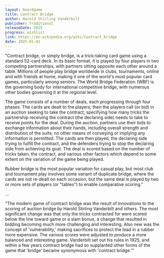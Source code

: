 ```yaml
---
layout: boardgame
title: Contract Bridge
author: Harold Stirling Vanderbilt
publisher: Traditional
releaseDate: 1925
progress: wishlist
link: https://en.wikipedia.org/wiki/Contract_bridge
date: 2025-01-02
---
```


"Contract bridge, or simply bridge, is a trick-taking card game using a standard 52-card deck. In its basic format, it is played by four players in two competing partnerships, with partners sitting opposite each other around a table. Millions of people play bridge worldwide in clubs, tournaments, online and with friends at home, making it one of the world's most popular card games, particularly among seniors. The World Bridge Federation (WBF) is the governing body for international competitive bridge, with numerous other bodies governing it at the regional level.

The game consists of a number of deals, each progressing through four phases. The cards are dealt to the players; then the players call (or bid) in an auction seeking to take the contract, specifying how many tricks the partnership receiving the contract (the declaring side) needs to take to receive points for the deal. During the auction, partners use their bids to exchange information about their hands, including overall strength and distribution of the suits; no other means of conveying or implying any information is permitted. The cards are then played, the declaring side trying to fulfill the contract, and the defenders trying to stop the declaring side from achieving its goal. The deal is scored based on the number of tricks taken, the contract, and various other factors which depend to some extent on the variation of the game being played.

Rubber bridge is the most popular variation for casual play, but most club and tournament play involves some variant of duplicate bridge, where the cards are not re-dealt on each occasion, but the same deal is played by two or more sets of players (or "tables") to enable comparative scoring."

...

"The modern game of contract bridge was the result of innovations to the scoring of auction bridge by Harold Stirling Vanderbilt and others. The most significant change was that only the tricks contracted for were scored below the line toward game or a slam bonus, a change that resulted in bidding becoming much more challenging and interesting. Also new was the concept of 'vulnerability,' making sacrifices to protect the lead in a rubber more expensive. The various scores were adjusted to produce a more balanced and interesting game. Vanderbilt set out his rules in 1925, and within a few years contract bridge had so supplanted other forms of the game that 'bridge' became synonymous with 'contract bridge.'"
